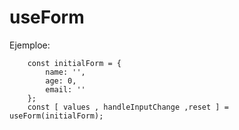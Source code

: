 # useForm

Ejemploe: 

```
    const initialForm = {
        name: '',
        age: 0,
        email: ''
    };
    const [ values , handleInputChange ,reset ] = useForm(initialForm);
```